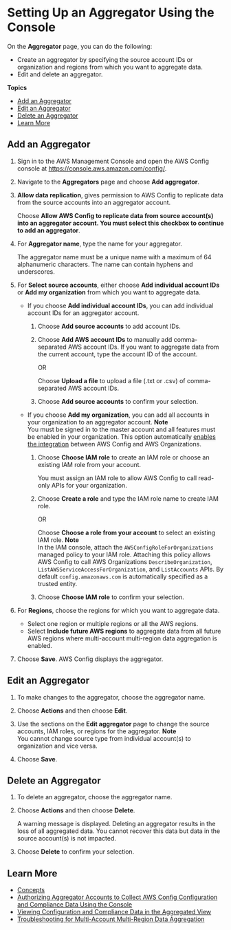 # Setting Up an Aggregator Using the Console<a name="setup-aggregator-console"></a>

On the **Aggregator** page, you can do the following:
+ Create an aggregator by specifying the source account IDs or organization and regions from which you want to aggregate data\.
+ Edit and delete an aggregator\.

**Topics**
+ [Add an Aggregator](#add-an-aggregator-console)
+ [Edit an Aggregator](#edit-an-aggregator-console)
+ [Delete an Aggregator](#delete-an-aggregator-console)
+ [Learn More](#learn-more-setup-console)

## Add an Aggregator<a name="add-an-aggregator-console"></a>

1. Sign in to the AWS Management Console and open the AWS Config console at [https://console\.aws\.amazon\.com/config/](https://console.aws.amazon.com/config/)\.

1. Navigate to the **Aggregators** page and choose **Add aggregator**\.

1. **Allow data replication**, gives permission to AWS Config to replicate data from the source accounts into an aggregator account\.

   Choose **Allow AWS Config to replicate data from source account\(s\) into an aggregator account\. You must select this checkbox to continue to add an aggregator**\.

1. For **Aggregator name**, type the name for your aggregator\.

   The aggregator name must be a unique name with a maximum of 64 alphanumeric characters\. The name can contain hyphens and underscores\.

1. For **Select source accounts**, either choose **Add individual account IDs** or **Add my organization** from which you want to aggregate data\.
   + If you choose **Add individual account IDs**, you can add individual account IDs for an aggregator account\.

     1. Choose **Add source accounts** to add account IDs\.

     1. Choose **Add AWS account IDs** to manually add comma\-separated AWS account IDs\. If you want to aggregate data from the current account, type the account ID of the account\.

        OR

        Choose **Upload a file** to upload a file \(\.txt or \.csv\) of comma\-separated AWS account IDs\.

     1. Choose **Add source accounts** to confirm your selection\.
   + If you choose **Add my organization**, you can add all accounts in your organization to an aggregator account\.
**Note**  
You must be signed in to the master account and all features must be enabled in your organization\. This option automatically [enables the integration](https://docs.aws.amazon.com/organizations/latest/APIReference/API_EnableAWSServiceAccess.html) between AWS Config and AWS Organizations\.

     1. Choose **Choose IAM role** to create an IAM role or choose an existing IAM role from your account\.

        You must assign an IAM role to allow AWS Config to call read\-only APIs for your organization\.

     1. Choose **Create a role** and type the IAM role name to create IAM role\.

        OR

        Choose **Choose a role from your account** to select an existing IAM role\.
**Note**  
In the IAM console, attach the `AWSConfigRoleForOrganizations` managed policy to your IAM role\. Attaching this policy allows AWS Config to call AWS Organizations `DescribeOrganization`, `ListAWSServiceAccessForOrganization`, and `ListAccounts` APIs\. By default `config.amazonaws.com` is automatically specified as a trusted entity\.

     1. Choose **Choose IAM role** to confirm your selection\.

1. For **Regions**, choose the regions for which you want to aggregate data\.
   + Select one region or multiple regions or all the AWS regions\.
   + Select **Include future AWS regions** to aggregate data from all future AWS regions where multi\-account multi\-region data aggregation is enabled\.

1. Choose **Save**\. AWS Config displays the aggregator\.

## Edit an Aggregator<a name="edit-an-aggregator-console"></a>

1. To make changes to the aggregator, choose the aggregator name\.

1. Choose **Actions** and then choose **Edit**\.

1. Use the sections on the **Edit aggregator** page to change the source accounts, IAM roles, or regions for the aggregator\.
**Note**  
You cannot change source type from individual account\(s\) to organization and vice versa\.

1. Choose **Save**\.

## Delete an Aggregator<a name="delete-an-aggregator-console"></a>

1. To delete an aggregator, choose the aggregator name\.

1. Choose **Actions** and then choose **Delete**\.

   A warning message is displayed\. Deleting an aggregator results in the loss of all aggregated data\. You cannot recover this data but data in the source account\(s\) is not impacted\.

1. Choose **Delete** to confirm your selection\.

## Learn More<a name="learn-more-setup-console"></a>
+ [Concepts](config-concepts.md)
+ [Authorizing Aggregator Accounts to Collect AWS Config Configuration and Compliance Data Using the Console](authorize-aggregator-account-console.md)
+ [Viewing Configuration and Compliance Data in the Aggregated View](viewing-the-aggregate-dashboard.md)
+ [Troubleshooting for Multi\-Account Multi\-Region Data Aggregation](aggregate-data-troubleshooting.md)